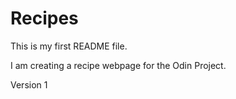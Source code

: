# Recipes

This is my first README file.

I am creating a recipe webpage for the Odin Project.

Version 1

